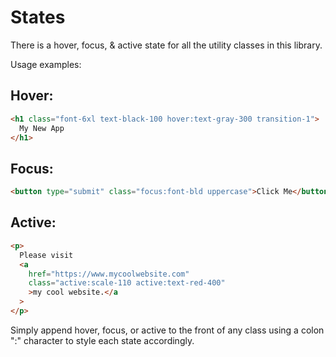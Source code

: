 # States

There is a hover, focus, & active state for all the utility classes in this library.

Usage examples:

## **Hover:**

```html
<h1 class="font-6xl text-black-100 hover:text-gray-300 transition-1">
  My New App
</h1>
```

## **Focus:**

```html
<button type="submit" class="focus:font-bld uppercase">Click Me</button>
```

## **Active:**

```html
<p>
  Please visit
  <a
    href="https://www.mycoolwebsite.com"
    class="active:scale-110 active:text-red-400"
    >my cool website.</a
  >
</p>
```

Simply append hover, focus, or active to the front of any class using a colon ":" character to style each state accordingly.
